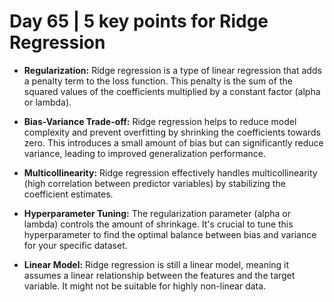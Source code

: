 # Day 65 | 5 key points for Ridge Regression
- **Regularization:** Ridge regression is a type of linear regression that adds a penalty term to the loss function. This penalty is the sum of the squared values of the coefficients multiplied by a constant factor (alpha or lambda).

- **Bias-Variance Trade-off:** Ridge regression helps to reduce model complexity and prevent overfitting by shrinking the coefficients towards zero. This introduces a small amount of bias but can significantly reduce variance, leading to improved generalization performance.

- **Multicollinearity:** Ridge regression effectively handles multicollinearity (high correlation between predictor variables) by stabilizing the coefficient estimates.

- **Hyperparameter Tuning:** The regularization parameter (alpha or lambda) controls the amount of shrinkage. It's crucial to tune this hyperparameter to find the optimal balance between bias and variance for your specific dataset.

- **Linear Model:** Ridge regression is still a linear model, meaning it assumes a linear relationship between the features and the target variable. It might not be suitable for highly non-linear data.